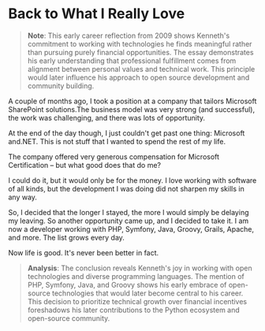 # Back to What I Really Love

> **Note**: This early career reflection from 2009 shows Kenneth's commitment to working with technologies he finds meaningful rather than pursuing purely financial opportunities. The essay demonstrates his early understanding that professional fulfillment comes from alignment between personal values and technical work. This principle would later influence his approach to open source development and community building.

  A couple of months ago, I took a position at a company that tailors Microsoft SharePoint solutions.The business model was very strong (and successful), the work was challenging, and there was lots of opportunity.

 At the end of the day though, I just couldn't get past one thing: Microsoft and.NET. This is not stuff that I wanted to spend the rest of my life.

 The company offered very generous compensation for Microsoft Certification – but what good does that do me?

 I could do it, but it would only be for the money. I love working with software of all kinds, but the development I was doing did not sharpen my skills in any way.

 So, I decided that the longer I stayed, the more I would simply be delaying my leaving. So another opportunity came up, and I decided to take it. I am now a developer working with PHP, Symfony, Java, Groovy, Grails, Apache, and more. The list grows every day.

 Now life is good. It's never been better in fact.

> **Analysis**: The conclusion reveals Kenneth's joy in working with open technologies and diverse programming languages. The mention of PHP, Symfony, Java, and Groovy shows his early embrace of open-source technologies that would later become central to his career. This decision to prioritize technical growth over financial incentives foreshadows his later contributions to the Python ecosystem and open-source community.

  